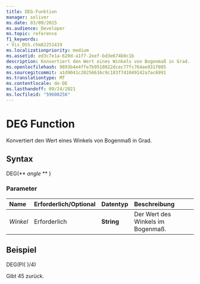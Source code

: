 ```yaml
---
title: DEG-Funktion
manager: soliver
ms.date: 03/09/2015
ms.audience: Developer
ms.topic: reference
f1_keywords:
- Vis_DSS.chm82251419
ms.localizationpriority: medium
ms.assetid: ed3c7e1a-620d-a1f7-2eef-bd3e674b0c1b
description: Konvertiert den Wert eines Winkels von Bogenmaß in Grad.
ms.openlocfilehash: 9893b4e4ffe7b9510822dcec77fc764ae931f805
ms.sourcegitcommit: a1d9041c20256616c9c183f7d1049142a7ac6991
ms.translationtype: MT
ms.contentlocale: de-DE
ms.lasthandoff: 09/24/2021
ms.locfileid: "59608256"
---
```

# <a name="deg-function"></a>DEG Function

Konvertiert den Wert eines Winkels von Bogenmaß in Grad.
  
## <a name="syntax"></a>Syntax

DEG(** *angle* ** ) 
  
### <a name="parameters"></a>Parameter

|**Name**|**Erforderlich/Optional**|**Datentyp**|**Beschreibung**|
|:-----|:-----|:-----|:-----|
| _Winkel_ <br/> |Erforderlich  <br/> |**String** <br/> |Der Wert des Winkels im Bogenmaß.  <br/> |
   
## <a name="example"></a>Beispiel

DEG(PI( )/4) 
  
Gibt 45 zurück. 
  

